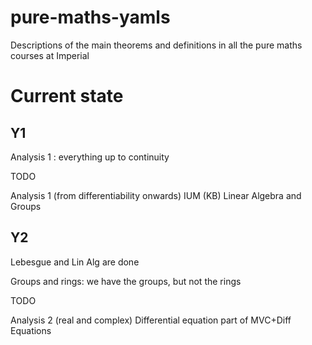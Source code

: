 # pure-maths-yamls

Descriptions of the main theorems and definitions in all the pure maths courses at Imperial

# Current state

## Y1

Analysis 1 : everything up to continuity

TODO

Analysis 1 (from differentiability onwards)
IUM (KB)
Linear Algebra and Groups


## Y2

Lebesgue and Lin Alg are done

Groups and rings: we have the groups, but not the rings

TODO

Analysis 2 (real and complex)
Differential equation part of MVC+Diff Equations
